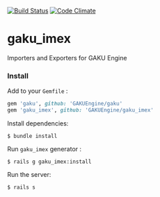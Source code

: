 [![Build Status](https://travis-ci.org/GAKUEngine/gaku_imex.png)](https://travis-ci.org/GAKUEngine/gaku_imex)
[![Code Climate](https://codeclimate.com/github/GAKUEngine/gaku_imex.png)](https://codeclimate.com/github/GAKUEngine/gaku_imex)

gaku_imex
=========

Importers and Exporters for GAKU Engine


### Install

Add to your `Gemfile` :

```ruby
gem 'gaku', github: 'GAKUEngine/gaku'
gem 'gaku_imex', github: 'GAKUEngine/gaku_imex'
```

Install dependencies: 

    $ bundle install

Run `gaku_imex` generator :

    $ rails g gaku_imex:install 

Run the server: 

    $ rails s 
